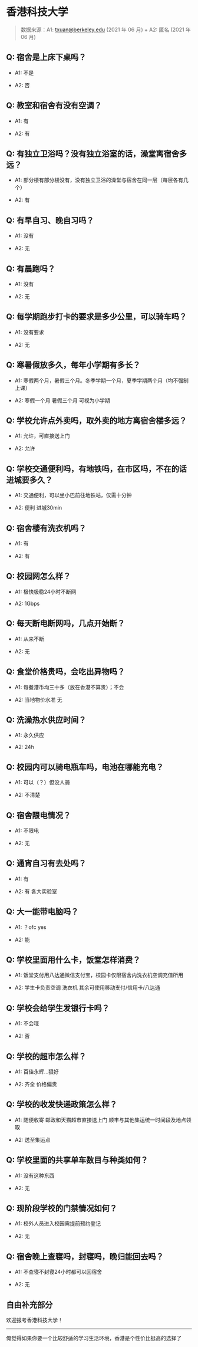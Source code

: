 # 香港科技大学

> 数据来源：A1: txuan@berkeley.edu (2021 年 06 月) + A2: 匿名 (2021 年 06 月)

## Q: 宿舍是上床下桌吗？

- A1: 不是

- A2: 否

## Q: 教室和宿舍有没有空调？

- A1: 有

- A2: 有

## Q: 有独立卫浴吗？没有独立浴室的话，澡堂离宿舍多远？

- A1: 部分楼有部分楼没有，没有独立卫浴的澡堂与宿舍在同一层（每层各有几个）

- A2: 有

## Q: 有早自习、晚自习吗？

- A1: 没有

- A2: 无

## Q: 有晨跑吗？

- A1: 没有

- A2: 无

## Q: 每学期跑步打卡的要求是多少公里，可以骑车吗？

- A1: 没有要求

- A2: 无

## Q: 寒暑假放多久，每年小学期有多长？

- A1: 寒假两个月，暑假三个月。冬季学期一个月，夏季学期两个月（均不强制上课）

- A2: 寒假一个月 暑假三个月 可视为小学期

## Q: 学校允许点外卖吗，取外卖的地方离宿舍楼多远？

- A1: 允许，可直接送上门

- A2: 允许

## Q: 学校交通便利吗，有地铁吗，在市区吗，不在的话进城要多久？

- A1: 交通便利，可以坐小巴前往地铁站，仅需十分钟

- A2: 便利 进城30min

## Q: 宿舍楼有洗衣机吗？

- A1: 有

- A2: 有

## Q: 校园网怎么样？

- A1: 极快极稳24小时不断网

- A2: 1Gbps

## Q: 每天断电断网吗，几点开始断？

- A1: 从来不断

- A2: 无

## Q: 食堂价格贵吗，会吃出异物吗？

- A1: 每餐港币均三十多（放在香港不算贵）；不会

- A2: 当地物价水准 无

## Q: 洗澡热水供应时间？

- A1: 永久供应

- A2: 24h

## Q: 校园内可以骑电瓶车吗，电池在哪能充电？

- A1: 可以（？）但没人骑

- A2: 不清楚

## Q: 宿舍限电情况？

- A1: 不限电

- A2: 无

## Q: 通宵自习有去处吗？

- A1: 有

- A2: 有 各大实验室

## Q: 大一能带电脑吗？

- A1: ？ofc yes

- A2: 能

## Q: 学校里面用什么卡，饭堂怎样消费？

- A1: 饭堂支付用八达通微信支付宝，校园卡仅限宿舍内洗衣机空调充值所用

- A2: 学生卡负责空调 洗衣机 其余可使用移动支付/信用卡/八达通

## Q: 学校会给学生发银行卡吗？

- A1: 不会哦

- A2: 否

## Q: 学校的超市怎么样？

- A1: 百佳永辉…狠好

- A2: 齐全 价格偏贵

## Q: 学校的收发快递政策怎么样？

- A1: 随便收寄 邮政和天猫超市直接送上门 顺丰与其他集运统一时间段及地点领取

- A2: 送至集运点

## Q: 学校里面的共享单车数目与种类如何？

- A1: 没有这种东西

- A2: 无

## Q: 现阶段学校的门禁情况如何？

- A1: 校外人员进入校园需提前预约登记

- A2: 无

## Q: 宿舍晚上查寝吗，封寝吗，晚归能回去吗？

- A1: 不查寝不封寝24小时都可以回宿舍

- A2: 无

## 自由补充部分

欢迎报考香港科技大学！

***

俺觉得如果你要一个比较舒适的学习生活环境，香港是个性价比挺高的选择了